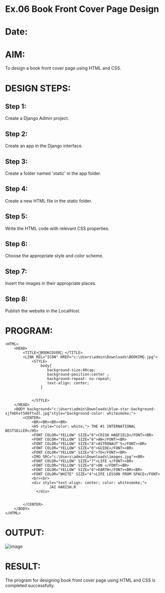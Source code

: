 # Ex.06 Book Front Cover Page Design
# Date:
# AIM:
To design a book front cover page using HTML and CSS.

# DESIGN STEPS:
## Step 1:
Create a Django Admin project.

## Step 2:
Create an app in the Django interface.

## Step 3:
Create a folder named 'static' in the app folder.

## Step 4:
Create a new HTML file in the static folder.

## Step 5:
Write the HTML code with relevant CSS properties.

## Step 6:
Choose the appropriate style and color scheme.

## Step 7:
Insert the images in their appropriate places.

## Step 8:
Publish the website in the LocalHost.

# PROGRAM:
```
<HTML>
    <HEAD>
        <TITLE>📖BOOKCOVER📖 </TITLE>
        <LINK REL="ICON" HREF="c:\Users\admin\Downloads\BOOKIMG.jpg">
            <STYLE>
                body{
                   background-size:40cap;
                   background-position:center ;
                   background-repeat: no-repeat;
                   text-align: center;
                }
                
                
            </STYLE>
    </HEAD>
    <BODY background="c:\Users\admin\Downloads\blue-star-background-xjfmbhvt580ftxdl.jpg"style="background-color: whitesmoke;">
        <CENTER>
            <BR><BR><BR><BR>
            <H5 style="color: white;"> THE #1 INTERNATIONAL BESTSELLER</H5>
            <FONT COLOR="YELLOW" SIZE="6">CRISH HADFIELD</FONT><BR>
            <FONT COLOR="YELLOW" SIZE="6">AN</FONT><BR>
            <FONT COLOR="YELLOW" SIZE="8">ASTRONAUT'S</FONT><BR>
            <FONT COLOR="YELLOW" SIZE="6">GUIDE</FONT><BR>
            <FONT COLOR="YELLOW" SIZE="6">TO</FONT><BR>
            <IMG SRC="c:\Users\admin\Downloads\images.jpg"><BR>
            <FONT COLOR="YELLOW" SIZE="7">LIFE </FONT><BR>
            <FONT COLOR="YELLOW" SIZE="6">ON </FONT><BR>
            <FONT COLOR="YELLOW" SIZE="8">EARTH</FONT><BR><BR>
            <FONT COLOR="WHITE" SIZE="4">LIFE LESSON FROM SPACE</FONT>
            <br><br>
            <div style="text-align: center; color: whitesmoke;">
                    JAI HARISH.R
              </div>
              
           
        </CENTER>
    </BODY>
</HTML>
```
# OUTPUT:
![image](https://github.com/user-attachments/assets/7371a78d-799e-4faf-af25-caada20fb0d8)

# RESULT:
The program for designing book front cover page using HTML and CSS is completed successfully.
